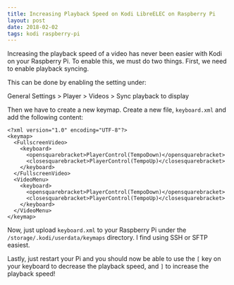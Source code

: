 ```yaml
---
title: Increasing Playback Speed on Kodi LibreELEC on Raspberry Pi
layout: post
date: 2018-02-02
tags: kodi raspberry-pi
---
```


Increasing the playback speed of a video has never been easier with Kodi on your Raspberry Pi.  To enable this, we must do two things. First, we need to enable playback syncing.

This can be done by enabling the setting under:

General Settings > Player > Videos > Sync playback to display

Then we have to create a new keymap. Create a new file, `keyboard.xml` and add the following content:

```
<?xml version="1.0" encoding="UTF-8"?>
<keymap>
  <FullscreenVideo>
    <keyboard>
      <opensquarebracket>PlayerControl(TempoDown)</opensquarebracket>
      <closesquarebracket>PlayerControl(TempoUp)</closesquarebracket>
    </keyboard>
  </FullscreenVideo>
  <VideoMenu>
    <keyboard>
      <opensquarebracket>PlayerControl(TempoDown)</opensquarebracket>
      <closesquarebracket>PlayerControl(TempoUp)</closesquarebracket>
    </keyboard>
  </VideoMenu>
</keymap>
```

Now, just upload `keyboard.xml` to your Raspberry Pi under the `/storage/.kodi/userdata/keymaps` directory. I find using SSH or SFTP easiest.

Lastly, just restart your Pi and you should now be able to use the `[` key on your keyboard to decrease the playback speed, and `]` to increase the playback speed!
